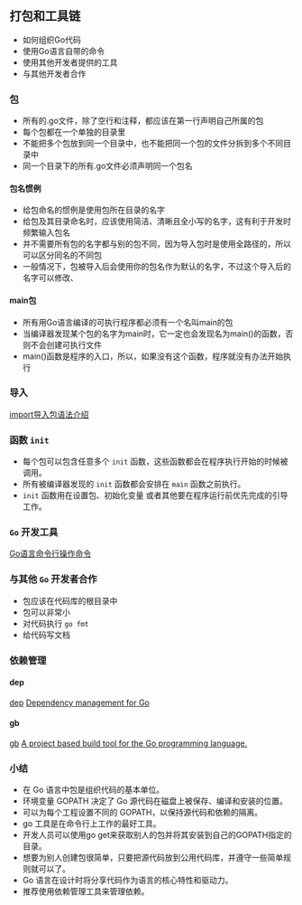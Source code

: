## 打包和工具链

- 如何组织Go代码
- 使用Go语言自带的命令
- 使用其他开发者提供的工具
- 与其他开发者合作

### 包

- 所有的.go文件，除了空行和注释，都应该在第一行声明自己所属的包
- 每个包都在一个单独的目录里
- 不能把多个包放到同一个目录中，也不能把同一个包的文件分拆到多个不同目录中
- 同一个目录下的所有.go文件必须声明同一个包名

#### 包名惯例

- 给包命名的惯例是使用包所在目录的名字
- 给包及其目录命名时，应该使用简洁、清晰且全小写的名字，这有利于开发时频繁输入包名
- 并不需要所有包的名字都与别的包不同，因为导入包时是使用全路径的，所以可以区分同名的不同包
- 一般情况下，包被导入后会使用你的包名作为默认的名字，不过这个导入后的名字可以修改、

#### main包

- 所有用Go语言编译的可执行程序都必须有一个名叫main的包
- 当编译器发现某个包的名字为main时，它一定也会发现名为main()的函数，否则不会创建可执行文件
- main()函数是程序的入口，所以，如果没有这个函数，程序就没有办法开始执行

### 导入
[import导入包语法介绍](./import导入包语法介绍.md)

### 函数 `init`
- 每个包可以包含任意多个 `init` 函数，这些函数都会在程序执行开始的时候被调用。
- 所有被编译器发现的 `init` 函数都会安排在 `main` 函数之前执行。
- `init` 函数用在设置包、初始化变量 或者其他要在程序运行前优先完成的引导工作。

### `Go` 开发工具
[Go语言命令行操作命令](./Go语言命令行操作命令.md)

### 与其他 `Go` 开发者合作

- 包应该在代码库的根目录中
- 包可以非常小
- 对代码执行 `go fmt`
- 给代码写文档

### 依赖管理

#### dep
[dep](https://github.com/golang/dep)
[Dependency management for Go](https://golang.github.io/dep/)

#### gb
[gb](https://github.com/constabulary/gb/)
[A project based build tool for the Go programming language.](https://getgb.io/)


### 小结

- 在 Go 语言中包是组织代码的基本单位。
- 环境变量 GOPATH 决定了 Go 源代码在磁盘上被保存、编译和安装的位置。
- 可以为每个工程设置不同的 GOPATH，以保持源代码和依赖的隔离。
- go 工具是在命令行上工作的最好工具。
- 开发人员可以使用go get来获取别人的包并将其安装到自己的GOPATH指定的目录。
- 想要为别人创建包很简单，只要把源代码放到公用代码库，并遵守一些简单规则就可以了。
- Go 语言在设计时将分享代码作为语言的核心特性和驱动力。
- 推荐使用依赖管理工具来管理依赖。